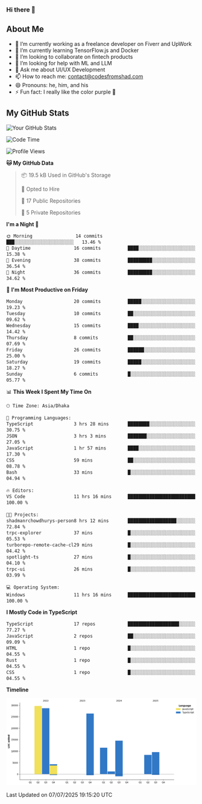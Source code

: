 ### Hi there 👋

## About Me
- 🔭 I’m currently working as a freelance developer on Fiverr and UpWork
- 🌱 I’m currently learning TensorFlow.js and Docker
- 👯 I’m looking to collaborate on fintech products
- 🤔 I’m looking for help with ML and LLM
- 💬 Ask me about UI/UX Development
- 📫 How to reach me: contact@codesfromshad.com
- 😄 Pronouns: he, him, and his
- ⚡ Fun fact: I really like the color purple 💜

## My GitHub Stats

![Your GitHub Stats](https://github-readme-stats.vercel.app/api?username=codesfromshad&show_icons=true&theme=midnight-purple)

<!--START_SECTION:waka-->
![Code Time](http://img.shields.io/badge/Code%20Time-880%20hrs%206%20mins-blue)

![Profile Views](http://img.shields.io/badge/Profile%20Views-0-blue)

**🐱 My GitHub Data** 

> 📦 19.5 kB Used in GitHub's Storage 
 > 
> 💼 Opted to Hire
 > 
> 📜 17 Public Repositories 
 > 
> 🔑 5 Private Repositories 
 > 
**I'm a Night 🦉** 

```text
🌞 Morning                14 commits          ███░░░░░░░░░░░░░░░░░░░░░░   13.46 % 
🌆 Daytime                16 commits          ████░░░░░░░░░░░░░░░░░░░░░   15.38 % 
🌃 Evening                38 commits          █████████░░░░░░░░░░░░░░░░   36.54 % 
🌙 Night                  36 commits          █████████░░░░░░░░░░░░░░░░   34.62 % 
```
📅 **I'm Most Productive on Friday** 

```text
Monday                   20 commits          █████░░░░░░░░░░░░░░░░░░░░   19.23 % 
Tuesday                  10 commits          ██░░░░░░░░░░░░░░░░░░░░░░░   09.62 % 
Wednesday                15 commits          ████░░░░░░░░░░░░░░░░░░░░░   14.42 % 
Thursday                 8 commits           ██░░░░░░░░░░░░░░░░░░░░░░░   07.69 % 
Friday                   26 commits          ██████░░░░░░░░░░░░░░░░░░░   25.00 % 
Saturday                 19 commits          █████░░░░░░░░░░░░░░░░░░░░   18.27 % 
Sunday                   6 commits           █░░░░░░░░░░░░░░░░░░░░░░░░   05.77 % 
```


📊 **This Week I Spent My Time On** 

```text
🕑︎ Time Zone: Asia/Dhaka

💬 Programming Languages: 
TypeScript               3 hrs 28 mins       ████████░░░░░░░░░░░░░░░░░   30.75 % 
JSON                     3 hrs 3 mins        ███████░░░░░░░░░░░░░░░░░░   27.05 % 
JavaScript               1 hr 57 mins        ████░░░░░░░░░░░░░░░░░░░░░   17.30 % 
CSS                      59 mins             ██░░░░░░░░░░░░░░░░░░░░░░░   08.78 % 
Bash                     33 mins             █░░░░░░░░░░░░░░░░░░░░░░░░   04.94 % 

🔥 Editors: 
VS Code                  11 hrs 16 mins      █████████████████████████   100.00 % 

🐱‍💻 Projects: 
shadmanrchowdhurys-person8 hrs 12 mins       ██████████████████░░░░░░░   72.84 % 
trpc-explorer            37 mins             █░░░░░░░░░░░░░░░░░░░░░░░░   05.53 % 
turborepo-remote-cache-cl29 mins             █░░░░░░░░░░░░░░░░░░░░░░░░   04.42 % 
spotlight-ts             27 mins             █░░░░░░░░░░░░░░░░░░░░░░░░   04.10 % 
trpc-ui                  26 mins             █░░░░░░░░░░░░░░░░░░░░░░░░   03.99 % 

💻 Operating System: 
Windows                  11 hrs 16 mins      █████████████████████████   100.00 % 
```

**I Mostly Code in TypeScript** 

```text
TypeScript               17 repos            ███████████████████░░░░░░   77.27 % 
JavaScript               2 repos             ██░░░░░░░░░░░░░░░░░░░░░░░   09.09 % 
HTML                     1 repo              █░░░░░░░░░░░░░░░░░░░░░░░░   04.55 % 
Rust                     1 repo              █░░░░░░░░░░░░░░░░░░░░░░░░   04.55 % 
CSS                      1 repo              █░░░░░░░░░░░░░░░░░░░░░░░░   04.55 % 
```



**Timeline**

![Lines of Code chart](https://raw.githubusercontent.com/codesfromshad/codesfromshad/main/assets/bar_graph.png)


 Last Updated on 07/07/2025 19:15:20 UTC
<!--END_SECTION:waka-->

<!--
**codesfromshad/codesfromshad** is a ✨ _special_ ✨ repository because its `README.md` (this file) appears on your GitHub profile.

Here are some ideas to get you started:

- 🔭 I’m currently working on ...
- 🌱 I’m currently learning ...
- 👯 I’m looking to collaborate on ...
- 🤔 I’m looking for help with ...
- 💬 Ask me about ...
- 📫 How to reach me: ...
- 😄 Pronouns: ...
- ⚡ Fun fact: ...
-->
